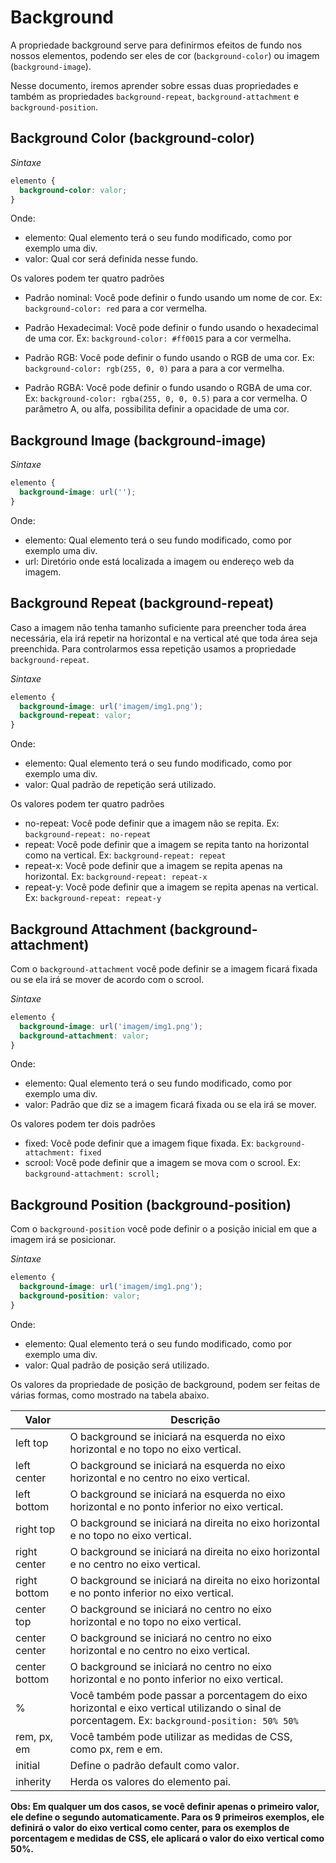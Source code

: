 # Background

A propriedade background serve para definirmos efeitos de fundo nos nossos elementos, podendo ser eles de cor (`background-color`) ou imagem (`background-image`).

Nesse documento, iremos aprender sobre essas duas propriedades e também as propriedades `background-repeat`, `background-attachment` e `background-position`.

## Background Color (background-color)

_Sintaxe_

```css
elemento {
  background-color: valor;
}
```

Onde:

- elemento: Qual elemento terá o seu fundo modificado, como por exemplo uma div.
- valor: Qual cor será definida nesse fundo.

Os valores podem ter quatro padrões

- Padrão nominal: Você pode definir o fundo usando um nome de cor. Ex: `background-color: red` para a cor vermelha.

- Padrão Hexadecimal: Você pode definir o fundo usando o hexadecimal de uma cor. Ex: `background-color: #ff0015` para a cor vermelha.

- Padrão RGB: Você pode definir o fundo usando o RGB de uma cor. Ex: `background-color: rgb(255, 0, 0)` para a para a cor vermelha.

- Padrão RGBA: Você pode definir o fundo usando o RGBA de uma cor. Ex: `background-color: rgba(255, 0, 0, 0.5)` para a cor vermelha. O parâmetro A, ou alfa, possibilita definir a opacidade de uma cor.

## Background Image (background-image)

_Sintaxe_

```css
elemento {
  background-image: url('');
}
```

Onde:

- elemento: Qual elemento terá o seu fundo modificado, como por exemplo uma div.
- url: Diretório onde está localizada a imagem ou endereço web da imagem.

## Background Repeat (background-repeat)

Caso a imagem não tenha tamanho suficiente para preencher toda área necessária, ela irá repetir na horizontal e na vertical até que toda área seja preenchida. Para controlarmos essa repetição usamos a propriedade `background-repeat`.

_Sintaxe_

```css
elemento {
  background-image: url('imagem/img1.png');
  background-repeat: valor;
}
```

Onde:

- elemento: Qual elemento terá o seu fundo modificado, como por exemplo uma div.
- valor: Qual padrão de repetição será utilizado.

Os valores podem ter quatro padrões

- no-repeat: Você pode definir que a imagem não se repita. Ex: `background-repeat: no-repeat`
- repeat: Você pode definir que a imagem se repita tanto na horizontal como na vertical. Ex: `background-repeat: repeat`
- repeat-x: Você pode definir que a imagem se repita apenas na horizontal. Ex: `background-repeat: repeat-x`
- repeat-y: Você pode definir que a imagem se repita apenas na vertical. Ex: `background-repeat: repeat-y`

## Background Attachment (background-attachment)

Com o `background-attachment` você pode definir se a imagem ficará fixada ou se ela irá se mover de acordo com o scrool.

_Sintaxe_

```css
elemento {
  background-image: url('imagem/img1.png');
  background-attachment: valor;
}
```

Onde:

- elemento: Qual elemento terá o seu fundo modificado, como por exemplo uma div.
- valor: Padrão que diz se a imagem ficará fixada ou se ela irá se mover.

Os valores podem ter dois padrões

- fixed: Você pode definir que a imagem fique fixada. Ex: `background-attachment: fixed`
- scrool: Você pode definir que a imagem se mova com o scrool. Ex: `background-attachment: scroll;`

## Background Position (background-position)

Com o `background-position` você pode definir o a posição inicial em que a imagem irá se posicionar.

_Sintaxe_

```css
elemento {
  background-image: url('imagem/img1.png');
  background-position: valor;
}
```

Onde:

- elemento: Qual elemento terá o seu fundo modificado, como por exemplo uma div.
- valor: Qual padrão de posição será utilizado.

Os valores da propriedade de posição de background, podem ser feitas de várias formas, como mostrado na tabela abaixo.

| Valor         | Descrição                                                                                                                                      |
| ------------- | ---------------------------------------------------------------------------------------------------------------------------------------------- |
| left top      | O background se iniciará na esquerda no eixo horizontal e no topo no eixo vertical.                                                            |
| left center   | O background se iniciará na esquerda no eixo horizontal e no centro no eixo vertical.                                                          |
| left bottom   | O background se iniciará na esquerda no eixo horizontal e no ponto inferior no eixo vertical.                                                  |
| right top     | O background se iniciará na direita no eixo horizontal e no topo no eixo vertical.                                                             |
| right center  | O background se iniciará na direita no eixo horizontal e no centro no eixo vertical.                                                           |
| right bottom  | O background se iniciará na direita no eixo horizontal e no ponto inferior no eixo vertical.                                                   |
| center top    | O background se iniciará no centro no eixo horizontal e no topo no eixo vertical.                                                              |
| center center | O background se iniciará no centro no eixo horizontal e no centro no eixo vertical.                                                            |
| center bottom | O background se iniciará no centro no eixo horizontal e no ponto inferior no eixo vertical.                                                    |
| %             | Você também pode passar a porcentagem do eixo horizontal e eixo vertical utilizando o sinal de porcentagem. Ex: `background-position: 50% 50%` |
| rem, px, em   | Você também pode utilizar as medidas de CSS, como px, rem e em.                                                                                |
| initial       | Define o padrão default como valor.                                                                                                            |
| inherity      | Herda os valores do elemento pai.                                                                                                              |

**Obs: Em qualquer um dos casos, se você definir apenas o primeiro valor, ele define o segundo automaticamente. Para os 9 primeiros exemplos, ele definirá o valor do eixo vertical como center, para os exemplos de porcentagem e medidas de CSS, ele aplicará o valor do eixo vertical como 50%.**
